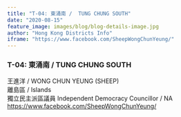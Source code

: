 ```yaml
---
title: "T-04: 東涌南 /  TUNG CHUNG SOUTH"
date: "2020-08-15"
feature_image: images/blog/blog-details-image.jpg
author: "Hong Kong Districts Info"
iframe: "https://www.facebook.com/SheepWongChunYeung/"
---
```


### T-04: 東涌南 /  TUNG CHUNG SOUTH  
王進洋 /  WONG CHUN YEUNG (SHEEP)  
離島區 / Islands  
獨立民主派區議員 Independent Democracy Councillor / NA  
https://www.facebook.com/SheepWongChunYeung/
